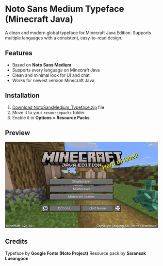 # Noto Sans Medium Typeface (Minecraft Java)

A clean and modern global typeface for Minecraft Java Edition.
Supports multiple languages with a consistent, easy-to-read design.

## Features
- Based on **Noto Sans Medium**
- Supports every language on Minecraft Java
- Clean and minimal look for UI and chat
- Works for newest version Minecraft Java

## Installation
1. [Download NotoSansMedium_Typeface.zip](NotoSansMedium_Typeface.zip) file
2. Move it to your `resourcepacks` folder
3. Enable it in **Options > Resource Packs**

## Preview
![](engPreview.png)

## Credits
Typeface by **Google Fonts (Noto Project)**
Resource pack by **Saransak Lueangoon**

